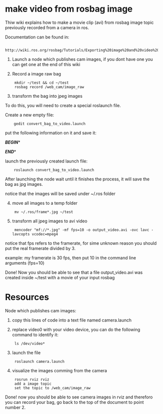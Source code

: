 make video from rosbag image
============================

Thiw wiki explains how to make a movie clip (avi) from rosbag image topic previously recorded from a camera in ros.

Documentation can be found in:

		http://wiki.ros.org/rosbag/Tutorials/Exporting%20image%20and%20video%20data

1. Launch a node which publishes cam images, if you dont have one you can get one at the end of this wiki

2. Record a image raw bag

		mkdir ~/test && cd ~/test
		rosbag record /web_cam/image_raw

3. transform the bag into jpeg images

To do this, you will need to create a special roslaunch file.

Create a new empty file:

		gedit convert_bag_to_video.launch

put the following information on it and save it:

***BEGIN****

<?xml version="1.0"?>
<launch>
   <node pkg="rosbag" type="play" name="rosbag" args="-d 2 ~/test/test.bag"/>
   <node name="extract" pkg="image_view" type="extract_images" respawn="false" output="screen" cwd="ROS_HOME">
   <remap from="image" to="/web_cam/image_raw"/>
   </node>
</launch>

***END****

launch the previously created launch file:

		roslaunch convert_bag_to_video.launch

After launching the node wait until it finishes the process, it will save the bag as jpg images.

notice that the images will be saved under ~/.ros folder

4. move all images to a temp folder

		mv ~/.ros/frame*.jpg ~/test

4. transform all jpeg images to avi video

		mencoder "mf://*.jpg" -mf fps=10 -o output_video.avi -ovc lavc -lavcopts vcodec=mpeg4

notice that fps refers to the framerate, for sime unknown reason you should put the real framerate divided by 3.

example: my framerate is 30 fps, then put 10 in the command line arguments (fps=10)

Done! Now you should be able to see that a file output_video.avi was created inside ~/test with a movie
of your input rosbag

Resources
=========

Node which publishes cam images:

1. copy this lines of code into a text file named camera.launch

<?xml version="1.0"?>
<launch>

  <node pkg="usb_cam" type="usb_cam_node" name="web_cam" respawn="true" >  
    <param name="video_device" value="/dev/video0" />
    <param name="image_width" type="int" value="640" />
    <param name="image_height" type="int" value="480" />    
    <param name="autofocus" type="bool" value="true" />
    <param name="pixel_format" value="yuyv" />
    <param name="framerate" value="30" />
    <param name="brightness" value="10" />
    <param name="contrast" value="50" />
    <param name="saturation" value="38" />
  </node>

</launch>

2. replace video0 with your video device, you can do the following command to identify it:

		ls /dev/video*

3. launch the file

		roslaunch camera.launch

4. visualize the images comming from the camera

		rosrun rviz rviz
		add a image topic
		set the topic to /web_cam/image_raw

Done! now you should be able to see camera images in rviz and thereforo you can record your bag, go back to the 
top of the document to point number 2.
